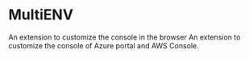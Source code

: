 # MultiENV

An extension to customize the console in the browser
An extension to customize the console of Azure portal and AWS Console.
